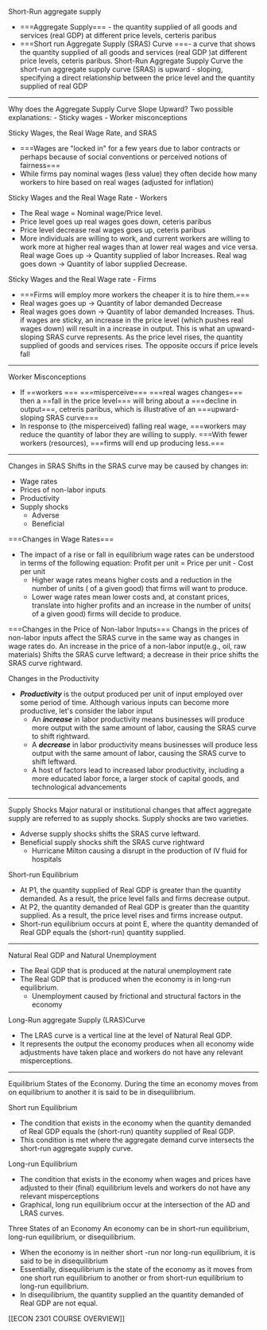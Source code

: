 Short-Run aggregate supply 
- ===Aggregate Supply=== - the quantity supplied of all goods and services (real GDP) at different price levels, certeris paribus
- ===Short run Aggregate Supply (SRAS) Curve ===- a curve that shows the quantity supplied of all goods and services (real GDP )at different price levels, ceteris paribus.
Short-Run Aggregate Supply Curve
	the short-run aggregate supply curve (SRAS) is upward - sloping, specifying a direct relationship between the price level and the quantity supplied of real GDP

---
Why does the Aggregate Supply Curve Slope Upward?
	Two possible explanations:
	- Sticky wages
	- Worker misconceptions

Sticky Wages, the Real Wage Rate, and SRAS
- ===Wages are "locked in" for a few years due to labor contracts or perhaps because of social conventions or perceived notions of fairness===
- While firms pay nominal wages (less value) they often decide how many workers to hire based on real wages (adjusted for inflation)

Sticky Wages and the Real Wage Rate - Workers
- The Real wage = Nominal wage/Price level.
- Price level goes up real wages goes down, ceteris paribus
- Price level decrease real wages goes up, ceteris paribus
- More individuals are willing to work, and current workers are willing to work more at higher real wages than at lower real wages and vice versa.
Real wage Goes up -> Quantity supplied of labor Increases.
Real wag goes down -> Quantity of labor supplied Decrease.

Sticky Wages and the Real Wage rate - Firms
- ===Firms will employ more workers the cheaper it is to hire them.===
- Real wages goes up -> Quantity of labor demanded Decrease
- Real wages goes down -> Quantity of labor demanded Increases.
	Thus. if wages are sticky, an increase in the price level (which pushes real wages down) will result in a increase in output. This is what an upward-sloping SRAS curve represents. As the price level rises, the quantity supplied of goods and services rises. The opposite occurs if price levels fall

---
Worker Misconceptions
- If ==workers === ===misperceive=== ===real wages changes=== then a ==fall in the price level=== will bring about a ===decline in output===, cetreris paribus, which is illustrative of an ===upward-sloping SRAS curve===
- In response to (the misperceived) falling real wage, ===workers may reduce the quantity of labor they are willing to supply. ===With fewer workers (resources), ===firms will end up producing less.===

---
Changes in SRAS
	Shifts in the SRAS curve may be caused by changes in:
- Wage rates
- Prices of non-labor inputs
- Productivity
- Supply shocks
	- Adverse
	- Beneficial

===Changes in Wage Rates===
- The impact of a rise or fall in equilibrium wage rates can be understood in terms of the following equation: Profit per unit = Price per unit - Cost per unit
	- Higher wage rates means higher costs and a reduction in the number of units ( of a given good) that firms will want to produce.
	- Lower wage rates mean lower costs and, at constant prices, translate into higher profits and an increase in the number of units( of a given good) firms will decide to produce.

===Changes in the Price of Non-labor Inputs===
	Changs in the prices of non-labor inputs affect the SRAS curve in the same way as changes in wage rates do.
		An increase in the price of a non-labor input(e.g., oil, raw materials) Shifts the SRAS curve leftward; a decrease in their price shifts the SRAS curve rightward.

Changes in the Productivity
- ***Productivity*** is the output produced per unit of input employed over some period of time. Although various inputs can become more productive, let's consider the labor input
	- An ***increase*** in labor productivity means businesses will produce more output with the same amount of labor, causing the SRAS curve to shift rightward.
	- A ***decrease*** in labor productivity means businesses will produce less output with the same amount of labor, causing the SRAS curve to shift leftward.
	- A host of factors lead to increased labor productivity, including a more educated labor force, a larger stock of capital goods, and technological advancements
---
Supply Shocks
	Major natural or institutional changes that affect aggregate supply are referred to as supply shocks. Supply shocks are two varieties.
- Adverse supply shocks shifts the SRAS curve leftward.
- Beneficial supply shocks shift the SRAS curve rightward
	- Hurricane Milton causing a disrupt in the production of IV fluid for hospitals

Short-run Equilibrium
- At P1, the quantity supplied of Real GDP is greater than the quantity demanded. As a result, the price level falls and firms decrease output.
- At P2, the quantity demanded of Real GDP is greater than the quantity supplied. As a result, the price level rises and firms increase output.
- Short-run equilibrium occurs at point E, where the quantity demanded of Real GDP equals the (short-run) quantity supplied.

---
Natural Real GDP and Natural Unemployment
- The Real GDP that is produced at the natural unemployment rate
- The Real GDP that is produced when the economy is in long-run equilibrium.
	- Unemployment caused by frictional and structural factors in the economy

Long-Run aggregate Supply (LRAS)Curve
- The LRAS curve is a vertical line at the level of Natural Real GDP.
- It represents the output the economy produces when all economy wide adjustments have taken place and workers do not have any relevant misperceptions.

---
Equilibrium States of the Economy.
	During the time an economy moves from on equilibrium to another it is said to be in disequilibrium.

Short run Equilibrium
- The condition that exists in the economy when the quantity demanded of Real GDP equals the (short-run) quantity supplied of Real GDP.
- This condition is met where the aggregate demand curve intersects the short-run aggregate supply curve.

Long-run Equilibrium
- The condition that exists in the economy when wages and prices have adjusted to their (final) equilibrium levels and workers do not have any relevant misperceptions 
- Graphical, long run equilibrium occur at the intersection of the AD and LRAS curves.

Three States of an Economy
	An economy can be in short-run equilibrium, long-run equilibrium, or disequilibrium.
- When the economy is in neither short -run nor long-run equilibrium, it is said to be in disequilibrium
- Essentially, disequilibrium is the state of the economy as it moves from one short run equilibrium to another or from short-run equilibrium to long-run equilibrium.
- In disequilibrium, the quantity supplied an the quantity demanded of Real GDP are not equal.

[[ECON 2301 COURSE OVERVIEW]]